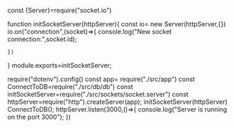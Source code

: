 const {Server}=require("socket.io")

function initSocketServer(httpServer){
    const io= new Server(httpServer,{})
    io.on("connection",(socket)=>{
        console.log("New socket connection:",socket.id);

        
    })
}
module.exports=initSocketServer;


require("dotenv").config()
const app= require("./src/app")
const ConnectToDB=require("./src/db/db")
const initSocketServer=require("./src/sockets/socket.server")
const httpServer=require("http").createServer(app);
initSocketServer(httpServer)
ConnectToDB();
httpServer.listen(3000,()=>{
    console.log("Server is running on the port 3000");
})